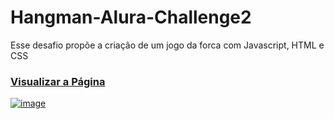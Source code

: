 # Hangman-Alura-Challenge2

Esse desafio propõe a criação de um jogo da forca com Javascript, HTML e CSS

### <a href="https://gabrielcarfepro.github.io/Hangman-Alura-Challenge2/">Visualizar a Página</a>


<a href="https://gabrielcarfepro.github.io/Hangman-Alura-Challenge2/" target="_blank">![image](https://user-images.githubusercontent.com/78583504/153448664-af1ecc91-2b8c-4768-a814-e34889da5d0a.png)</a>
